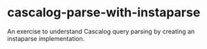 cascalog-parse-with-instaparse
==============================

An exercise to understand Cascalog query parsing by creating an instaparse implementation.
